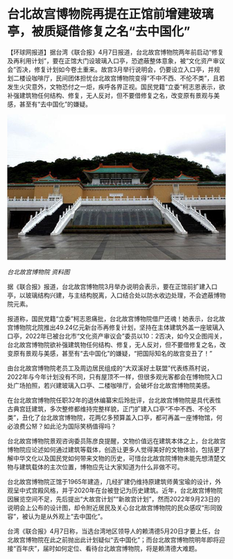 # 台北故宫博物院再提在正馆前增建玻璃亭，被质疑借修复之名“去中国化”

【环球网报道】据台湾《联合报》4月7日报道，台北故宫博物院两年前启动“修复及再利用计划”，要在正馆大门设玻璃入口亭，恐遮蔽整体意象，被“文化资产审议会”否决，修复计划如今卷土重来。故宫3月举行说明会，仍要设立入口亭，并规划二楼设咖啡厅，民间团体担忧台北故宫博物院变得“不中不西、不伦不类”，且若发生火灾意外，文物恐付之一炬，疾呼各界正视。国民党籍“立委”柯志恩表示，欲补强建筑物任何结构、修复，无人反对，但不要借修复之名，改变原有景观与美感，甚至有“去中国化”的嫌疑。

![8ad443c98e6c4baba95687bf2134334d.jpg](https://raw.githubusercontent.com/qqhsx/qqnews_image/main/2024/04/07/台北故宫博物院再提在正馆前增建玻璃亭，被质疑借修复之名“去中国化”/8ad443c98e6c4baba95687bf2134334d.jpg)

_台北故宫博物院 资料图_

据《联合报》报道，台北故宫博物院3月举办说明会表示，要在正馆前扩建入口亭，以玻璃结构兴建，与主结构脱离，入口结合处以防水收边处理，不会遮蔽博物院元素。

报道称，国民党籍“立委”柯志恩痛批，台北故宫博物院借尸还魂！她表示，台北故宫博物院北院推出49.24亿元新台币再修复计划，坚持在主体建筑外盖一座玻璃入口亭，2022年已被台北市“文化资产审议会”委员以10：2否决，如今又企图闯关，台北故宫博物院欲补强建筑物任何结构、修复，无人反对，但不要借修复之名，改变原有景观与美感，甚至有“去中国化”的嫌疑，“把国际知名的故宫变丑了！”

由台北故宫博物院老员工及周边居民组成的“大双溪好土联盟”代表练燕村说，2022年与今年计划没有不同，只有屋顶不一样，但很多观光客都会在博物院入口处广场拍照，若兴建玻璃入口亭、二楼咖啡厅，会破坏台北故宫博物院美感。

在台北故宫博物院任职32年的退休编纂宋后玲批评，台北故宫博物院是具代表性古典宫廷建筑，多次整修都维持完整样貌，正门扩建入口亭“不中不西、不伦不类”，丑化了台北故宫博物院，花两亿多预算盖入口亭，都可再盖一座博物馆，何必浪费公帑？如此沦为国际笑柄值得吗？

台北故宫博物院景观咨询委员陈彦良提醒，文物价值远在建筑本体之上，台北故宫博物院应论述如何通过建筑等载体，创造让更多人觉得美好的文物体验，包括更了解中华文化以及国民党如何带来文物的历史，可惜台北故宫院博物未能先想清楚文物与建筑载体的主次位置，博物应先让大家知道为什么非做不可。

台北故宫博物院正馆于1965年建造，几经扩建仍维持原建筑师黄宝瑜的设计，外观呈中式宫殿风格，并于2020年在台被登记为历史建筑。近年，台北故宫博物院因展览空间不足，先后提出“大故宫计划”“新故宫计划”，然而2022年9月23日的说明会上公布的设计图，却令附近居民及关心台北故宫博物院的民众感叹“形同毁容”，被认为是从外观上“去中国化”。

台湾《联合报》4月7日称，当选台湾地区领导人的赖清德5月20日才要上任，台北故宫博物院在此之前抛出此计划疑似“去中国化”；而台北故宫博物院明年即将迎接“百年庆”，届时如何定位、看待台北故宫博物院，将是赖清德大难题。

